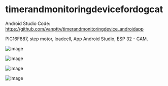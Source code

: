 # timerandmonitoringdevicefordogcat
Android Studio Code: https://github.com/vanpttv/timerandmonitoringdevice_androidapp

PIC16F887, step motor, loadcell, App Android Studio, ESP 32 - CAM.

![image](https://github.com/vanpttv/timerandmonitoringdevice/assets/95868397/4c90e929-eb65-48fb-8626-0170dab4cb0c)


![image](https://github.com/vanpttv/timerandmonitoringdevice/assets/95868397/b80ceff0-a9a6-47e4-a587-efc9cfb7225a)


![image](https://github.com/vanpttv/timerandmonitoringdevice/assets/95868397/a25dc065-a7e1-45b0-80e8-f1182bc8b792)


![image](https://github.com/vanpttv/timerandmonitoringdevice/assets/95868397/523e9406-44d1-474f-826f-26d86b01c207)
